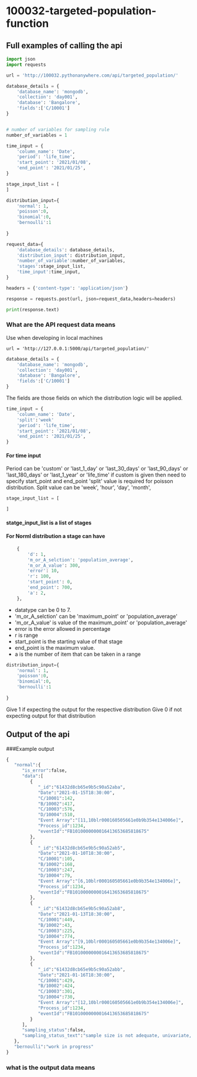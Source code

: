 # 100032-targeted-population-function

## Full examples of calling the api
```python
import json
import requests

url = 'http://100032.pythonanywhere.com/api/targeted_population/'

database_details = {
    'database_name': 'mongodb',
    'collection': 'day001',
    'database': 'Bangalore',
    'fields':['C/10001']
}


# number of variables for sampling rule
number_of_variables = 1

time_input = {
    'column_name': 'Date',
    'period': 'life_time',
    'start_point': '2021/01/08',
    'end_point': '2021/01/25',
}

stage_input_list = [
]

distribution_input={
    'normal': 1,
    'poisson':0,
    'binomial':0,
    'bernoulli':1
    
}

request_data={
    'database_details': database_details,
    'distribution_input': distribution_input,
    'number_of_variable':number_of_variables,
    'stages':stage_input_list,
    'time_input':time_input,
}

headers = {'content-type': 'application/json'}

response = requests.post(url, json=request_data,headers=headers)

print(response.text)
```
### What are the API request data means
Use when developing in local machines
```shell
url = 'http://127.0.0.1:5000/api/targeted_population/'
```

```python
database_details = {
    'database_name': 'mongodb',
    'collection': 'day001',
    'database': 'Bangalore',
    'fields':['C/10001']
}
```
The fields are those fields on which the distribution logic will be applied.

```python
time_input = {
    'column_name': 'Date',
    'split':'week'
    'period': 'life_time',
    'start_point': '2021/01/08',
    'end_point': '2021/01/25',
}

```
#### For time input
Period can be 'custom' or 'last_1_day' or 'last_30_days' or 'last_90_days' or 'last_180_days' or 'last_1_year' or 'life_time'
if custom is given then need to specify start_point and end_point
'split' value is required for poisson distribution.
Split value can be 'week', 'hour', 'day', 'month',
```python
stage_input_list = [

]
```
#### statge_input_list is a list of stages
#### For  Norml distribution a stage can have
```python
    {
        'd': 1,
        'm_or_A_selction': 'population_average',
        'm_or_A_value': 300,
        'error': 10,
        'r': 100,
        'start_point': 0,
        'end_point': 700,
        'a': 2,
    },
```
* datatype can be 0 to 7.
* 'm_or_A_selction' can be 'maximum_point' or 'population_average'
* 'm_or_A_value' is value of the maximum_point' or 'population_average'
*  error is the error allowed in percentage
*  r is range
*  start_point is the starting value of that stage
*  end_point is the maximum value.
*  a is the number of item that can be taken in a range

```python
distribution_input={
    'normal': 1,
    'poisson':0,
    'binomial':0,
    'bernoulli':1
    
}
```
Give 1 if expecting the output for the respective distribution
Give 0 if not expecting output for that distribution

## Output of the api
###Example output
```python
{
   "normal":{
      "is_error":false,
      "data":[
         {
            "_id":"61432d8cb65e9b5c90a52aba",
            "Date":"2021-01-15T18:30:00",
            "C/10001":142,
            "B/10002":417,
            "C/10003":576,
            "D/10004":510,
            "Event Array":"[11,10blr000160505661e0b9b354e134006e]",
            "Process_id":1234,
            "eventId":"FB1010000000016413653685818675"
         },
         {
            "_id":"61432d8cb65e9b5c90a52ab5",
            "Date":"2021-01-10T18:30:00",
            "C/10001":105,
            "B/10002":168,
            "C/10003":247,
            "D/10004":79,
            "Event Array":"[6,10blr000160505661e0b9b354e134006e]",
            "Process_id":1234,
            "eventId":"FB1010000000016413653685818675"
         },
         {
            "_id":"61432d8cb65e9b5c90a52ab8",
            "Date":"2021-01-13T18:30:00",
            "C/10001":449,
            "B/10002":43,
            "C/10003":225,
            "D/10004":774,
            "Event Array":"[9,10blr000160505661e0b9b354e134006e]",
            "Process_id":1234,
            "eventId":"FB1010000000016413653685818675"
         },
         {
            "_id":"61432d8cb65e9b5c90a52abb",
            "Date":"2021-01-16T18:30:00",
            "C/10001":429,
            "B/10002":424,
            "C/10003":301,
            "D/10004":730,
            "Event Array":"[12,10blr000160505661e0b9b354e134006e]",
            "Process_id":1234,
            "eventId":"FB1010000000016413653685818675"
         }
      ],
      "sampling_status":false,
      "sampling_status_text":"sample size is not adequate, univariate, 4<=1*10"
   },
   "bernoulli":"work in progress"
}
```
### what is the output data means

